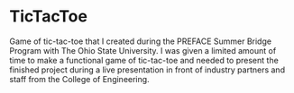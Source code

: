 # TicTacToe
Game of tic-tac-toe that I created during the PREFACE Summer Bridge Program with The Ohio State University. I was given a limited amount of time to make a functional game of tic-tac-toe and needed to present the finished project during a live presentation in front of industry partners and staff from the College of Engineering.
